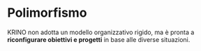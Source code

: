 # Polimorfismo

KRINO non adotta un modello organizzativo rigido, ma è pronta a **riconfigurare obiettivi e progetti** in base alle diverse situazioni.
